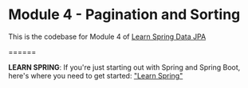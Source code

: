 # Module 4 - Pagination and Sorting

This is the codebase for Module 4 of [Learn Spring Data JPA](https://www.baeldung.com/learn-spring-data-jpa-course)



======

**LEARN SPRING**: If you're just starting out with Spring and Spring Boot, here's where you need to get started: ["Learn Spring"](https://bit.ly/github-ls)

